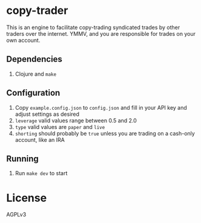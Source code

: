 copy-trader
==

This is an engine to facilitate copy-trading syndicated trades by other traders over the internet.
YMMV, and you are responsible for trades on your own account.

Dependencies
--
1. Clojure and `make`

Configuration
--
1. Copy `example.config.json` to `config.json` and fill in your API key and adjust settings as desired
1. `leverage` valid values range between 0.5 and 2.0
1. `type` valid values are `paper` and `live`
1. `shorting` should probably be `true` unless you are trading on a cash-only account, like an IRA

Running
--
1. Run `make dev` to start

License
==
AGPLv3

